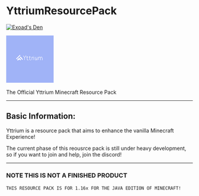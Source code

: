 # YttriumResourcePack
[![Exoad's Den](https://img.shields.io/discord/792194075599568926.svg?label=&logo=discord&logoColor=ffffff&color=7389D8&labelColor=6A7EC2)](https://discord.gg/akrWKWeN)

![Yttrium](pack.png)

The Official Yttrium Minecraft Resource Pack

____

## Basic Information:

Yttrium is a resource pack that aims to enhance the vanilla Minecraft Experience!

The current phase of this reousrce pack is still under heavy development, so if you want to join and help, join the discord!

____

### NOTE THIS IS NOT A FINISHED PRODUCT

    THIS RESOURCE PACK IS FOR 1.16x FOR THE JAVA EDITION OF MINECRAFT!
